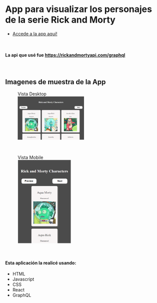 # App para visualizar los personajes de la serie Rick and Morty

 - [Accede a la app aqui!](https://app-rick-and-morty-graphql.netlify.app/)

<br>

#### La api que usé fue https://rickandmortyapi.com/graphql

<br>

## Imagenes de muestra de la App
<figure>
    <figcaption>Vista Desktop</figcaption>
    <img width=50% src="src/assets/principalPage.png"/>
</figure><br> 
<figure>
    <figcaption>Vista Mobile</figcaption>
    <img width=40% src="src/assets/principalPagePhone.png"/>
</figure><br> 

#### Esta aplicación la realicé usando:
- HTML
- Javascript
- CSS
- React
- GraphQL